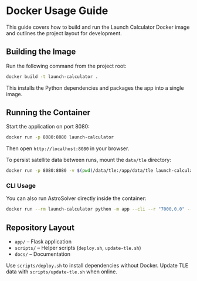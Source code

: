 # Docker Usage Guide

This guide covers how to build and run the Launch Calculator Docker image and outlines the project layout for development.

## Building the Image

Run the following command from the project root:
```bash
docker build -t launch-calculator .
```
This installs the Python dependencies and packages the app into a single image.

## Running the Container

Start the application on port 8080:
```bash
docker run -p 8080:8080 launch-calculator
```
Then open `http://localhost:8080` in your browser.

To persist satellite data between runs, mount the `data/tle` directory:
```bash
docker run -p 8080:8080 -v $(pwd)/data/tle:/app/data/tle launch-calculator
```

### CLI Usage
You can also run AstroSolver directly inside the container:
```bash
docker run --rm launch-calculator python -m app --cli --r "7000,0,0" --v "0,7.5,1"
```

## Repository Layout

- `app/`       – Flask application
- `scripts/`   – Helper scripts (`deploy.sh`, `update-tle.sh`)
- `docs/`      – Documentation

Use `scripts/deploy.sh` to install dependencies without Docker.
Update TLE data with `scripts/update-tle.sh` when online.

